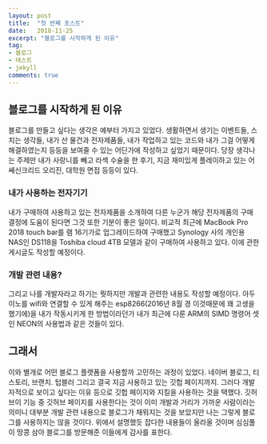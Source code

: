 ```yaml
---
layout: post
title:  "첫 번째 포스트"
date:   2018-11-25
excerpt: "블로그를 시작하게 된 이유"
tag:
- 블로그
- 테스트
- jekyll
comments: true
---
```


## 블로그를 시작하게 된 이유

블로그를 만들고 싶다는 생각은 예부터 가지고 있었다. 생활하면서 생기는 이벤트들, 스치는 생각들, 내가 산 물건과 전자제품들, 내가 작업하고 있는 코드와 내가 그걸 어떻게 해결하였는지 등등을  보여줄 수 있는 어딘가에 작성하고 싶었기 때문이다. 당장 생각나는 주제만 내가 사랑니를 빼고 라섹 수술을 한 후기, 지금 재미있게 플레이하고 있는 어쌔신크리드 오리진, 대학원 면접 등등이 있다. 

### 내가 사용하는 전자기기

내가 구매하여 사용하고 있는 전자제품을 소개하여 다른 누군가 해당 전자제품의 구매 결정에 도움이 된다면 그것 또한 기분이 좋은 일이다. 비교적 최근에 MacBook Pro 2018 touch bar를 램 16기가로 업그레이드하여 구매했고 Synology 사의 개인용 NAS인 DS118을 Toshiba cloud 4TB 모델과 같이 구매하여 사용하고 있다. 이에 관한 게시글도 작성할 예정이다.

### 개발 관련 내용?

그리고 나를 개발자라고 하기는 뭣하지만 개발과 관련한 내용도 작성할 예정이다. 아두이노를 wifi와 연결할 수 있게 해주는 esp8266(2016년 8월 경 이것때문에 꽤 고생을 했기에)을 내가 작동시키게 한 방법이라던가 내가 최근에 다룬 ARM의 SIMD 명령어 셋인 NEON의 사용법과 같은 것들이 있다.

## 그래서

이와 별개로 어떤 블로그 플랫폼을 사용할까 고민하는 과정이 있었다. 네이버 블로그, 티스토리, 브랜치. 텁블러 그리고 결국 지금 사용하고 있는 깃헙 페이지까지. 그러다 개발자적으로 보이고 싶다는 이유 등으로 깃헙 페이지와 지킬을 사용하는 것을 택했다. 깃허브이 기능 중 깃허브 페이지를 사용한다는 것이 이미 개발과 거리가 가까운 사람이라는 의미니 대부분 개발 관련 내용으로 블로그가 채워지는 것을 보았지만 나는 그렇게 블로그를 사용하지는 않을 것이다. 위에서 설명했듯 잡다한 내용들이 올라올 것이며 심심풀이 땅콩 삼아 블로그를 방문해준 이들에게 감사를 표한다.
